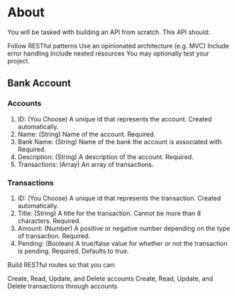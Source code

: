# About
You will be tasked with building an API from scratch. This API should:

Follow RESTful patterns
Use an opinionated architecture (e.g. MVC)
Include error handling
Include nested resources
You may optionally test your project.

## Bank Account

### Accounts
1. ID: (You Choose) A unique id that represents the account. Created automatically.
2. Name: (String) Name of the account. Required.
3. Bank Name: (String) Name of the bank the account is associated with. Required.
4. Description: (String) A description of the account. Required.
5. Transactions: (Array) An array of transactions.

### Transactions
1. ID: (You Choose) A unique id that represents the transaction. Created automatically.
2. Title: (String) A title for the transaction. Cannot be more than 8 characters. Required.
3. Amount: (Number) A positive or negative number depending on the type of transaction. Required.
4. Pending: (Boolean) A true/false value for whether or not the transaction is pending. Required. Defaults to true.

Build RESTful routes so that you can:

Create, Read, Update, and Delete accounts
Create, Read, Update, and Delete transactions through accounts
